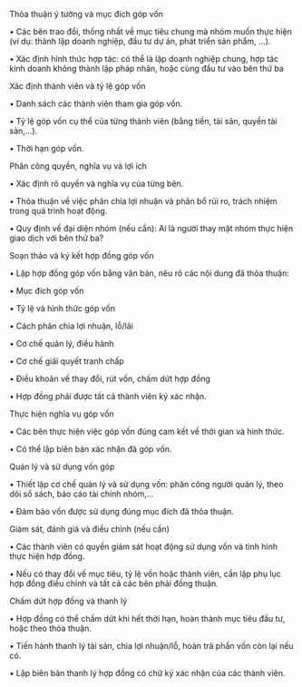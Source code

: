 Thỏa thuận ý tưởng và mục đích góp vốn

•	Các bên trao đổi, thống nhất về mục tiêu chung mà nhóm muốn thực hiện (ví dụ: thành lập doanh nghiệp, đầu tư dự án, phát triển sản phẩm, ...).

•	Xác định hình thức hợp tác: có thể là lập doanh nghiệp chung, hợp tác kinh doanh không thành lập pháp nhân, hoặc cùng đầu tư vào bên thứ ba

Xác định thành viên và tỷ lệ góp vốn

•	Danh sách các thành viên tham gia góp vốn.

•	Tỷ lệ góp vốn cụ thể của từng thành viên (bằng tiền, tài sản, quyền tài sản,...).

•	Thời hạn góp vốn.

Phân công quyền, nghĩa vụ và lợi ích

•	Xác định rõ quyền và nghĩa vụ của từng bên.

•	Thỏa thuận về việc phân chia lợi nhuận và phân bổ rủi ro, trách nhiệm trong quá trình hoạt động.

•	Quy định về đại diện nhóm (nếu cần): Ai là người thay mặt nhóm thực hiện giao dịch với bên thứ ba?

Soạn thảo và ký kết hợp đồng góp vốn

•	Lập hợp đồng góp vốn bằng văn bản, nêu rõ các nội dung đã thỏa thuận:

•	Mục đích góp vốn

•	Tỷ lệ và hình thức góp vốn

•	Cách phân chia lợi nhuận, lỗ/lãi

•	Cơ chế quản lý, điều hành

•	Cơ chế giải quyết tranh chấp

•	Điều khoản về thay đổi, rút vốn, chấm dứt hợp đồng

•	Hợp đồng phải được tất cả thành viên ký xác nhận.

Thực hiện nghĩa vụ góp vốn

•	Các bên thực hiện việc góp vốn đúng cam kết về thời gian và hình thức.

•	Có thể lập biên bản xác nhận đã góp vốn.

Quản lý và sử dụng vốn góp

•	Thiết lập cơ chế quản lý và sử dụng vốn: phân công người quản lý, theo dõi sổ sách, báo cáo tài chính nhóm,...

•	Đảm bảo vốn được sử dụng đúng mục đích đã thỏa thuận.

Giám sát, đánh giá và điều chỉnh (nếu cần)

•	Các thành viên có quyền giám sát hoạt động sử dụng vốn và tình hình thực hiện hợp đồng.

•	Nếu có thay đổi về mục tiêu, tỷ lệ vốn hoặc thành viên, cần lập phụ lục hợp đồng điều chỉnh và tất cả các bên phải đồng thuận.

Chấm dứt hợp đồng và thanh lý

•	Hợp đồng có thể chấm dứt khi hết thời hạn, hoàn thành mục tiêu đầu tư, hoặc theo thỏa thuận.

•	Tiến hành thanh lý tài sản, chia lợi nhuận/lỗ, hoàn trả phần vốn còn lại nếu có.

•	Lập biên bản thanh lý hợp đồng có chữ ký xác nhận của các thành viên.
